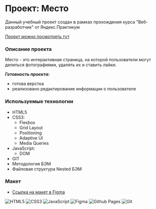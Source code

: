 # Проект: Место

Данный учебный проект создан в рамках прохождения курса "Веб-разработчик" от Яндекс.Практикум

[Проект можно посмотреть тут](https://mar-garita.github.io/mesto/)

### Описание проекта

Место - это интерактивная страница, на которой пользователи могут делиться фотографиями, удалять их и ставить лайки.

***Готовность проекта:***
* готова верстка
* реализовано редактирование информации о пользователе

### Используемые технологии

* HTML5
* CSS3:
    + Flexbox
    + Grid Layout
    + Positioning
    + Adaptive UI
    + Media Queries
* JavaScript:
    + DOM
* GIT
* Методология БЭМ
* Файловая структура Nested БЭМ

### Макет

* [Ссылка на макет в Figma](https://www.figma.com/file/5S2WSbEFL6awjVWJ0NWL8Q/Sprint-3_-Russia-_-desktop-mobile?node-id=28503%3A0)


![HTML5](https://img.shields.io/badge/html5-%23E34F26.svg?style=for-the-badge&logo=html5&logoColor=white)
![CSS3](https://img.shields.io/badge/css3-%231572B6.svg?style=for-the-badge&logo=css3&logoColor=white)
![JavaScript](https://img.shields.io/badge/javascript-%23323330.svg?style=for-the-badge&logo=javascript&logoColor=%23F7DF1E)
![Figma](https://img.shields.io/badge/figma-%23F24E1E.svg?style=for-the-badge&logo=figma&logoColor=white)
![Github Pages](https://img.shields.io/badge/github%20pages-121013?style=for-the-badge&logo=github&logoColor=white)
![Git](https://img.shields.io/badge/git-%23F05033.svg?style=for-the-badge&logo=git&logoColor=white)
